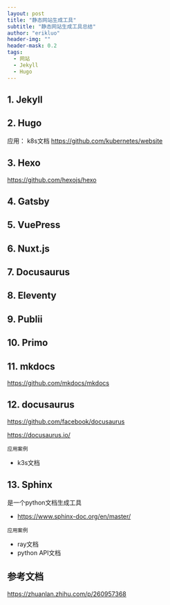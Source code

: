 ```yaml
---
layout: post
title: "静态网站生成工具"
subtitle: "静态网站生成工具总结"
author: "erikluo"
header-img: ""
header-mask: 0.2
tags:
  - 网站 
  - Jekyll 
  - Hugo
---
```


## 1. Jekyll

## 2. Hugo
应用：
k8s文档 <https://github.com/kubernetes/website> 

## 3. Hexo
<https://github.com/hexojs/hexo> 

## 4. Gatsby

## 5. VuePress

## 6. Nuxt.js

## 7. Docusaurus

## 8. Eleventy

## 9. Publii

## 10. Primo

## 11. mkdocs

<https://github.com/mkdocs/mkdocs>

## 12. docusaurus 

<https://github.com/facebook/docusaurus>

<https://docusaurus.io/> 

`应用案例`
- k3s文档 

## 13. Sphinx 
是一个python文档生成工具
- <https://www.sphinx-doc.org/en/master/>  

`应用案例`
- ray文档
- python API文档




## 参考文档 

<https://zhuanlan.zhihu.com/p/260957368>
